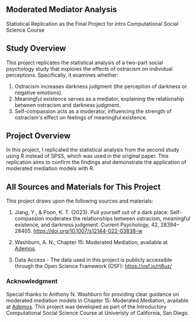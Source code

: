 ## Moderated Mediator Analysis
Statistical Replication as the Final Project for intro Computational Social Science Course



## Study Overview 
This project replicates the statistical analysis of a two-part social psychology study that explores the effects of ostracism on individual perceptions. Specifically, it examines whether:

1. Ostracism increases darkness judgment (the perception of darkness or negative emotions).
2. Meaningful existence serves as a mediator, explaining the relationship between ostracism and darkness judgment.
3. Self-compassion acts as a moderator, influencing the strength of ostracism's effect on feelings of meaningful existence.




## Project Overview 
In this project, I replicated the statistical analysis from the second study using R instead of SPSS, which was used in the original paper. This replication aims to confirm the findings and demonstrate the application of moderated mediation models with R.


## All Sources and Materials for This Project

This project draws upon the following sources and materials:

1. Jiang, Y., & Poon, K. T. (2023). Pull yourself out of a dark place: Self-compassion moderates the relationships between ostracism, meaningful existence, and darkness judgment.
Current Psychology, 42, 28394–28405.
https://doi.org/10.1007/s12144-022-03838-w

2. Washburn, A. N., Chapter 15: Moderated Mediation, available at [Ademos](https://ademos.people.uic.edu/Chapter15.html).

3. Data Access - The data used in this project is publicly accessible through the Open Science Framework (OSF):
https://osf.io/rt8uz/



### Acknowledgment
Special thanks to Anthony N. Washburn for providing clear guidance on moderated mediation models in Chapter 15: Moderated Mediation, available at [Ademos](https://ademos.people.uic.edu/Chapter15.html). This project was developed as part of the Introductory Computational Social Science Course at Univeristy of California, San Diego. 
